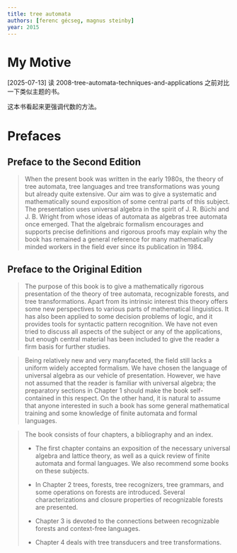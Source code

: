 ```yaml
---
title: tree automata
authors: [ferenc gécseg, magnus steinby]
year: 2015
---
```


# My Motive

[2025-07-13] 读 2008-tree-automata-techniques-and-applications
之前对比一下类似主题的书。

这本书看起来更强调代数的方法。

# Prefaces

## Preface to the Second Edition

> When the present book was written in the early 1980s, the theory of
> tree automata, tree languages and tree transformations was young but
> already quite extensive. Our aim was to give a systematic and
> mathematically sound exposition of some central parts of this
> subject. The presentation uses universal algebra in the spirit of
> J. R. Büchi and J. B. Wright from whose ideas of automata as
> algebras tree automata once emerged. That the algebraic formalism
> encourages and supports precise definitions and rigorous proofs may
> explain why the book has remained a general reference for many
> mathematically minded workers in the field ever since its
> publication in 1984.

## Preface to the Original Edition

> The purpose of this book is to give a mathematically rigorous
> presentation of the theory of tree automata, recognizable forests,
> and tree transformations. Apart from its intrinsic interest this
> theory offers some new perspectives to various parts of mathematical
> linguistics. It has also been applied to some decision problems of
> logic, and it provides tools for syntactic pattern recognition. We
> have not even tried to discuss all aspects of the subject or any of
> the applications, but enough central material has been included to
> give the reader a firm basis for further studies.

> Being relatively new and very manyfaceted, the field still lacks a
> uniform widely accepted formalism. We have chosen the language of
> universal algebra as our vehicle of presentation. However, we have
> not assumed that the reader is familiar with universal algebra; the
> preparatory sections in Chapter 1 should make the book
> self-contained in this respect. On the other hand, it is natural to
> assume that anyone interested in such a book has some general
> mathematical training and some knowledge of finite automata and
> formal languages.

> The book consists of four chapters, a bibliography and an index.
>
> - The first chapter contains an exposition of the necessary
>   universal algebra and lattice theory, as well as a quick review of
>   finite automata and formal languages. We also recommend some books
>   on these subjects.
>
> - In Chapter 2 trees, forests, tree recognizers, tree grammars, and
>   some operations on forests are introduced. Several
>   characterizations and closure properties of recognizable forests
>   are presented.
>
> - Chapter 3 is devoted to the connections between recognizable
>   forests and context-free languages.
>
> - Chapter 4 deals with tree transducers and tree transformations.
